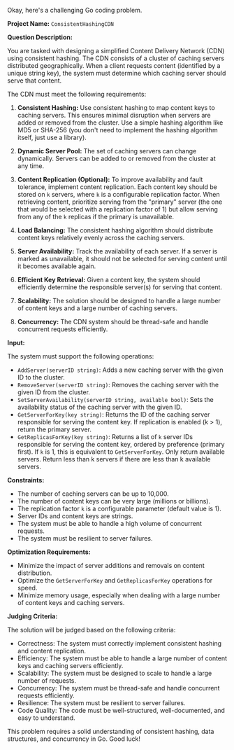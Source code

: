 Okay, here's a challenging Go coding problem.

**Project Name:** `ConsistentHashingCDN`

**Question Description:**

You are tasked with designing a simplified Content Delivery Network (CDN) using consistent hashing.  The CDN consists of a cluster of caching servers distributed geographically.  When a client requests content (identified by a unique string key), the system must determine which caching server should serve that content.

The CDN must meet the following requirements:

1.  **Consistent Hashing:** Use consistent hashing to map content keys to caching servers. This ensures minimal disruption when servers are added or removed from the cluster. Use a simple hashing algorithm like MD5 or SHA-256 (you don't need to implement the hashing algorithm itself, just use a library).

2.  **Dynamic Server Pool:** The set of caching servers can change dynamically.  Servers can be added to or removed from the cluster at any time.

3.  **Content Replication (Optional):** To improve availability and fault tolerance, implement content replication.  Each content key should be stored on `k` servers, where `k` is a configurable replication factor.  When retrieving content, prioritize serving from the "primary" server (the one that would be selected with a replication factor of 1) but allow serving from any of the `k` replicas if the primary is unavailable.

4.  **Load Balancing:**  The consistent hashing algorithm should distribute content keys relatively evenly across the caching servers.

5.  **Server Availability:**  Track the availability of each server. If a server is marked as unavailable, it should not be selected for serving content until it becomes available again.

6.  **Efficient Key Retrieval:**  Given a content key, the system should efficiently determine the responsible server(s) for serving that content.

7.  **Scalability:** The solution should be designed to handle a large number of content keys and a large number of caching servers.

8.  **Concurrency:** The CDN system should be thread-safe and handle concurrent requests efficiently.

**Input:**

The system must support the following operations:

*   `AddServer(serverID string)`: Adds a new caching server with the given ID to the cluster.
*   `RemoveServer(serverID string)`: Removes the caching server with the given ID from the cluster.
*   `SetServerAvailability(serverID string, available bool)`: Sets the availability status of the caching server with the given ID.
*   `GetServerForKey(key string)`: Returns the ID of the caching server responsible for serving the content key.  If replication is enabled (k > 1), return the primary server.
*   `GetReplicasForKey(key string)`: Returns a list of `k` server IDs responsible for serving the content key, ordered by preference (primary first).  If `k` is 1, this is equivalent to `GetServerForKey`. Only return available servers. Return less than k servers if there are less than k available servers.

**Constraints:**

*   The number of caching servers can be up to 10,000.
*   The number of content keys can be very large (millions or billions).
*   The replication factor `k` is a configurable parameter (default value is 1).
*   Server IDs and content keys are strings.
*   The system must be able to handle a high volume of concurrent requests.
*   The system must be resilient to server failures.

**Optimization Requirements:**

*   Minimize the impact of server additions and removals on content distribution.
*   Optimize the `GetServerForKey` and `GetReplicasForKey` operations for speed.
*   Minimize memory usage, especially when dealing with a large number of content keys and caching servers.

**Judging Criteria:**

The solution will be judged based on the following criteria:

*   Correctness: The system must correctly implement consistent hashing and content replication.
*   Efficiency: The system must be able to handle a large number of content keys and caching servers efficiently.
*   Scalability: The system must be designed to scale to handle a large number of requests.
*   Concurrency: The system must be thread-safe and handle concurrent requests efficiently.
*   Resilience: The system must be resilient to server failures.
*   Code Quality: The code must be well-structured, well-documented, and easy to understand.

This problem requires a solid understanding of consistent hashing, data structures, and concurrency in Go. Good luck!
